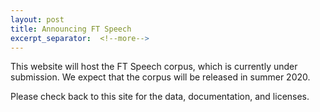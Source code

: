 ```yaml
---
layout: post
title: Announcing FT Speech
excerpt_separator:  <!--more-->
---
```



This website will host the FT Speech corpus, which is currently under submission. We expect that the corpus will be released in summer 2020.

Please check back to this site for the data, documentation, and licenses.